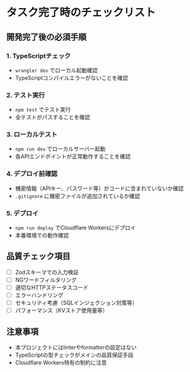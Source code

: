 # タスク完了時のチェックリスト

## 開発完了後の必須手順

### 1. TypeScriptチェック
- `wrangler dev` でローカル起動確認
- TypeScriptコンパイルエラーがないことを確認

### 2. テスト実行
- `npm test` でテスト実行
- 全テストがパスすることを確認

### 3. ローカルテスト
- `npm run dev` でローカルサーバー起動
- 各APIエンドポイントが正常動作することを確認

### 4. デプロイ前確認
- 機密情報（APIキー、パスワード等）がコードに含まれていないか確認
- `.gitignore` に機密ファイルが追加されているか確認

### 5. デプロイ
- `npm run deploy` でCloudflare Workersにデプロイ
- 本番環境での動作確認

## 品質チェック項目
- [ ] Zodスキーマでの入力検証
- [ ] NGワードフィルタリング
- [ ] 適切なHTTPステータスコード
- [ ] エラーハンドリング
- [ ] セキュリティ考慮（SQLインジェクション対策等）
- [ ] パフォーマンス（KVストア使用量等）

## 注意事項
- 本プロジェクトにはlinterやformatterの設定はない
- TypeScriptの型チェックがメインの品質保証手段
- Cloudflare Workers特有の制約に注意